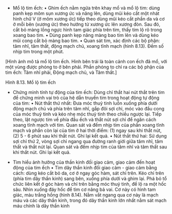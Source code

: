 - Mổ lộ tim ếch:
• Ghim ếch nằm ngửa trên khay mổ và mổ lộ tim: dùng panh kẹp môm sụn xương ức và nâng lên, dùng mũi kéo cắt một nhát hình chữ V (ở môm xương ức) tiếp theo dùng mũi kéo cắt phần da và cơ ở mỗi bên (xương ức) theo hướng từ xương ức lên xương đòn. Sau đó, cắt bỏ màng lồng ngực hình tam giác phía trên tim, thấy tim lộ rõ trong xoang bao tim.
• Dùng panh kẹp nâng màng bao tim lên và dùng kéo mũi cong cắt bỏ màng bao tim.
• Quan sát tim, xác định các bộ phận: tâm nhĩ, tâm thất, động mạch chủ, xoang tĩnh mạch (hình 8.13). Đếm số nhịp tim trong một phút.

[Hình ảnh mô tả mổ lộ tim ếch. Hình bên trái là toàn cảnh con ếch đã mổ, với một vùng được phóng to ở bên phải. Phần phóng to chỉ ra các bộ phận của tim ếch: Tâm nhĩ phải, Động mạch chủ, và Tâm thất.]

Hình 8.13. Mổ lộ tim ếch

- Chứng minh tính tự động của tim ếch:
Dùng chỉ thắt hai nút thắt trên tim để chứng minh vai trò của hệ dẫn truyền tim trong hoạt động tự động của tim:
• Nút thắt thứ nhất: Đưa móc thuỷ tinh luồn xuống phía dưới động mạch chủ và phía trên tâm nhĩ, gắp đôi sợi chỉ, móc vào đầu cong của móc thuỷ tinh và kéo nhẹ móc thuỷ tinh theo chiều ngược lại. Tiếp theo, lật ngược tim về phía đầu ếch và thắt nút sợi chỉ để ngăn cách xoang tĩnh mạch với tim. Quan sát và đếm nhịp tim của phần xoang tĩnh mạch và phần còn lại của tim ở hai thời điểm: (1) ngay sau khi thắt nút, (2) 5 - 6 phút sau khi thắt nút. Ghi lại kết quả.
• Nút thắt thứ hai: Sử dụng sợi chỉ thứ 2, vòng sợi chỉ ngang qua đường ranh giới giữa tâm nhĩ, tâm thất và thắt nút lại. Quan sát và đếm nhịp tim của tâm nhĩ và tâm thất sau khi thắt nút. Ghi lại kết quả.

- Tìm hiểu ảnh hưởng của thần kinh đối giao cảm, giao cảm đến hoạt động của tim ếch
• Tìm dây thần kinh đối giao cảm - giao cảm bằng cách: dùng kéo cắt bỏ da, cơ ở ngay góc hàm, sát chỉ trên. Kéo chỉ trên (phía tim dây thần kinh) sang bên, xuống phía dưới và ghim lại. Phá bỏ tổ chức liên kết ở góc hàm và chỉ trên bằng móc thuỷ tinh, để lộ ra một hốc sâu. Nhìn xuống đáy hốc để tìm cơ nâng bả vai. Cơ này có hình tam giác, màu trắng hồng (hình 8.14). Nằm vắt ngang qua cơ này là mạch máu và các dây thần kinh, trong đó dây thần kinh lớn nhất nằm sát mạch máu chính là dây thần kinh